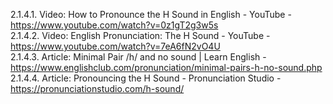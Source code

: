 2.1.4.1. Video: How to Pronounce the H Sound in English - YouTube - https://www.youtube.com/watch?v=0z1gT2g3w5s  
2.1.4.2. Video: English Pronunciation: The H Sound - YouTube - https://www.youtube.com/watch?v=7eA6fN2vO4U  
2.1.4.3. Article: Minimal Pair /h/ and no sound | Learn English - https://www.englishclub.com/pronunciation/minimal-pairs-h-no-sound.php  
2.1.4.4. Article: Pronouncing the H Sound - Pronunciation Studio - https://pronunciationstudio.com/h-sound/  
